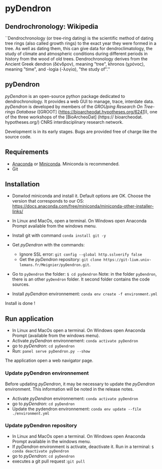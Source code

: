 # pyDendron

## Dendrochronology: Wikipedia

``Dendrochronology (or tree-ring dating) is the scientific method of dating tree rings (also called growth rings) to the exact year they were formed in a tree. As well as dating them, this can give data for dendroclimatology, the study of climate and atmospheric conditions during different periods in history from the wood of old trees. Dendrochronology derives from the Ancient Greek dendron (δένδρον), meaning "tree", khronos (χρόνος), meaning "time", and -logia (-λογία), "the study of".''

## pyDendron

*pyDendron* is an open-source python package dedicated to dendrochronology. It provides a web GUI to manage, trace, interdate data. *pyDendron* is developed by members of the *GROUping Research On Tree-rings Database* ([GROOT] (https://bioarcheodat.hypotheses.org/6241)), one of the three workshops of the [BioArcheoDat] (https:// bioarcheodat. hypotheses.org/) CNRS interdisciplinary research network.

Development is in its early stages. Bugs are provided free of charge like the source code.

## Requirements 

- [Anaconda](https://docs.anaconda.com/anaconda/install/index.html) or [Miniconda](https://docs.anaconda.com/free/miniconda/miniconda-install/). Miniconda is recommended.
- Git

## Installation
- Donwlod miniconda and install it. Default options are OK. 
Choose the version that corresponds to our OS: https://docs.anaconda.com/free/miniconda/miniconda-other-installer-links/

- In Linux and MacOs, open a terminal. On Windows open Anaconda Prompt available from the windows menu.
- Install git with command `conda install git -y`
- Get *pyDendron* with the commands:
    - Ignore SSL error: `git config --global http.sslverify false`
    - Get the *pyDendron* repository: `git clone https://git-lium.univ-lemans.fr/Meignier/pyDendron.git`.
- Go to `pyDendron` the folder: `$ cd pydendron`
Note: in the folder `pyDendron`, there is an other `pyDendron` folder. It second folder contains the code sources.
- Install *pyDendron* environnement: `conda env create -f environment.yml`

Install is done !

## Run application
- In Linux and MacOs open a terminal. On Windows open Anaconda Prompt (available from the windows menu).
- Activate *pyDendron* environnement: `conda activate pyDendron`
- go to *pyDendron*: `cd pyDendron`
- Run: `panel serve pyDendron.py --show`

The application open a web navigator page.

### Update pyDendron environnement
Before updating *pyDendron*, it may be necessary to update the *pyDendron* environment. This information will be noted in the release notes. 
- Activate *pyDendron* environnement: `conda activate pyDendron`
- go to *pyDendron*: `cd pyDendron`
- Update the pydendron environnement: `conda env update --file ./environment.yml`  

### Update pyDendron repository
- In Linux and MacOs open a terminal. On Windows open Anaconda Prompt available in the windows menu.
- If *pyDendron* environment is activate, deactivate it. Run in a terminal: `$ conda deactivate pyDendron`
- go to *pyDendron*: `cd pyDendron`
- executes a git pull request :`git pull`


